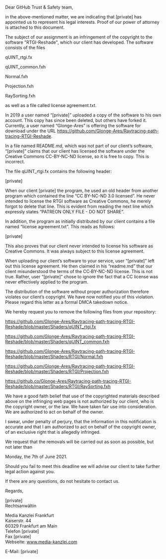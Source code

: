 Dear GitHub Trust & Safety team,

 

in the above-mentioned matter, we are indicating that [private] has appointed us to represent his legal interests. Proof of our power of attorney is attached to this document.

 

The subject of our assignment is an infringement of the copyright to the software "RTGI-Reshade", which our client has developed. The software consists of the files

qUINT_rtgi.fx

qUINT_common.fxh

Normal.fxh

Projection.fxh

RaySorting.fxh

 

as well as a file called license agreement.txt.

 

 

 
In 2019 a user named “[private]” uploaded a copy of the software to his own account. This copy has since been deleted, but others have forked it. Currently, a user named “Glonge-Ares” is offering the software for download under the URL https://github.com/Glonge-Ares/Raytracing-path-tracing-RTGI-Reshade. 

 

In a file named README.md, which was not part of our client’s software, “[private]” claims that our client has licensed the software under the Creative Commons CC-BY-NC-ND license, so it is free to copy. This is incorrect.

 

The file qUINT_rtgi.fx contains the following header:

 

[private]

 

When our client [private] the program, he used an old header from another program which contained the line “CC BY-NC-ND 3.0 licensed”. He never intended to license the RTGI software as Creative Commons, he merely forgot to delete that line. This is evident from reading the next line which expressly states “PATREON ONLY FILE - DO NOT SHARE”.

 

In addition, the program as initially distributed by our client contains a file named “license agreement.txt”. This reads as follows:

 

[private]
 

This also proves that our client never intended to license his software as Creative Commons. It was always subject to this license agreement.

 

When uploading our client’s software to your service, user “[private]” left out this license agreement. He then claimed in his “readme.md” that our client misunderstood the terms of the CC‑BY-NC-ND license. This is not true. Rather, user “[private]” chose to ignore the fact that a CC license was never effectively applied to the program.

 

 
The distribution of the software without proper authorization therefore violates our client’s copyright. We have now notified you of this violation. Please regard this letter as a formal DMCA takedown notice.

 

We hereby request you to remove the following files from your repository:

 

https://github.com/Glonge-Ares/Raytracing-path-tracing-RTGI-Reshade/blob/master/Shaders/qUINT_rtgi.fx

https://github.com/Glonge-Ares/Raytracing-path-tracing-RTGI-Reshade/blob/master/Shaders/qUINT_common.fxh

 

https://github.com/Glonge-Ares/Raytracing-path-tracing-RTGI-Reshade/blob/master/Shaders/RTGI/Normal.fxh

https://github.com/Glonge-Ares/Raytracing-path-tracing-RTGI-Reshade/blob/master/Shaders/RTGI/Projection.fxh

https://github.co/Glonge-Ares/Raytracing-path-tracing-RTGI-Reshade/blob/master/Shaders/RTGI/RaySorting.fxh

 

 


 

We have a good faith belief that use of the copyrighted materials described above on the infringing web pages is not authorized by our client, who is the copyright owner, or the law. We have taken fair use into consideration. We are authorized to act on behalf of the owner.

 

I swear, under penalty of perjury, that the information in this notification is accurate and that I am authorized to act on behalf of the copyright owner, of an exclusive right that is allegedly infringed.

 

We request that the removals will be carried out as soon as possible, but not later than

 

Monday, the 7th of June 2021.

 

Should you fail to meet this deadline we will advise our client to take further legal action against you.

 

If there are any questions, do not hesitate to contact us.

 

Regards,

 

 

[private]  
Rechtsanwältin

 

Media Kanzlei Frankfurt  
Kaiserstr. 44  
60329 Frankfurt am Main               
Telefon [private]  
Fax [private]  
Webseite: www.media-kanzlei.com                                    

E-Mail: [private]
